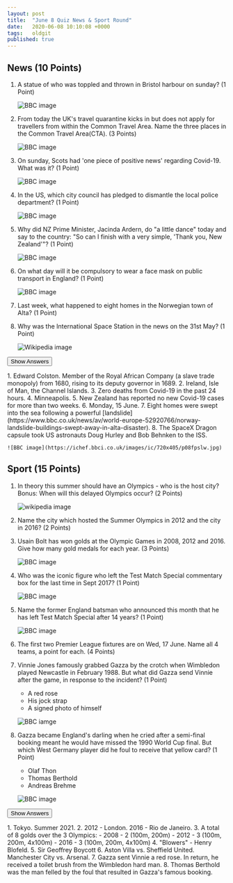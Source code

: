 ```yaml
---
layout: post
title:  "June 8 Quiz News & Sport Round"
date:   2020-06-08 10:10:08 +0000
tags:   oldgit
published: true
---
```


## News (10 Points)

1. A statue of who was toppled and thrown in Bristol harbour on sunday? (1 Point)

    ![BBC image](https://ichef.bbci.co.uk/news/490/cpsprodpb/A9E7/production/_112759434_mediaitem112759433.jpg)

2. From today the UK's travel quarantine kicks in but does not apply for travellers from within the Common Travel Area.
 Name the three places in the Common Travel Area(CTA). (3 Points)

    ![BBC image](https://ichef.bbci.co.uk/news/660/cpsprodpb/171FB/production/_112551749_mediaitem112551747.jpg)

3. On sunday, Scots had 'one piece of positive news' regarding Covid-19. What was it? (1 Point)

    ![BBC image](https://ichef.bbci.co.uk/news/660/cpsprodpb/1446F/production/_112755038_thanyoupa.jpg)

4. In the US, which city council has pledged to dismantle the local police department? (1 Point)

    ![BBC image](https://ichef.bbci.co.uk/news/660/cpsprodpb/14D9E/production/_112760458_0a75926d-72cb-4ede-8197-26780f26a837.jpg)

5. Why did NZ Prime Minister, Jacinda Ardern, do "a little dance" today
 and say to the country: "So can I finish with a very simple, 'Thank you, New Zealand'"? (1 Point)

    ![BBC image](https://ichef.bbci.co.uk/news/240/cpsprodpb/10622/production/_112760176_gettyimages-1248074439.jpg)

6. On what day will it be compulsory to wear a face mask on public transport in England? (1 Point)

    ![BBC image](https://ichef.bbci.co.uk/news/660/cpsprodpb/171FB/production/_112551749_mediaitem112551747.jpg)

7. Last week, what happened to eight homes in the Norwegian town of Alta? (1 Point)

8. Why was the International Space Station in the news on the 31st May? (1 Point)

    ![Wikipedia image](https://upload.wikimedia.org/wikipedia/commons/thumb/0/04/International_Space_Station_after_undocking_of_STS-132.jpg/300px-International_Space_Station_after_undocking_of_STS-132.jpg)

<button class="answer-button">Show Answers</button>
<div class="hide" markdown="1">
1. Edward Colston. Member of the Royal African Company (a slave trade monopoly) from 1680,
 rising to its deputy governor in 1689.
2. Ireland, Isle of Man, the Channel Islands.
3. Zero deaths from Covid-19 in the past 24 hours.
4. Minneapolis.
5. New Zealand has reported no new Covid-19 cases for more than two weeks.
6. Monday, 15 June.
7. Eight homes were swept into the sea following a powerful [landslide](https://www.bbc.co.uk/news/av/world-europe-52920766/norway-landslide-buildings-swept-away-in-alta-disaster).
8. The SpaceX Dragon capsule took US astronauts Doug Hurley and Bob Behnken to the ISS. 

    ![BBC image](https://ichef.bbci.co.uk/images/ic/720x405/p08fpslw.jpg)

</div>

## Sport (15 Points)

1. In theory this summer should have an Olympics - who is the host city?
 Bonus: When will this delayed Olympics occur? (2 Points)

    ![wikipedia image](https://upload.wikimedia.org/wikipedia/commons/thumb/5/5c/Olympic_rings_without_rims.svg/500px-Olympic_rings_without_rims.svg.png)

2. Name the city which hosted the Summer Olympics in 2012 and the city in 2016? (2 Points)

3. Usain Bolt has won golds at the Olympic Games in 2008, 2012 and 2016.
 Give how many gold medals for each year. (3 Points)

    ![BBC image](https://upload.wikimedia.org/wikipedia/commons/thumb/e/ef/Bolt_se_aposenta_com_medalha_de_ouro_no_4_x_100_metros_1039118-19.08.2016_frz-9565_%28cropped%29.jpg/235px-Bolt_se_aposenta_com_medalha_de_ouro_no_4_x_100_metros_1039118-19.08.2016_frz-9565_%28cropped%29.jpg)

4. Who was the iconic figure who left the Test Match Special commentary box for the last time in Sept 2017? (1 Point)

    ![BBC image](https://ichef.bbci.co.uk/onesport/cps/320/cpsprodpb/7F97/production/_112736623_overseasindex.jpg)

5. Name the former England batsman who announced this month that he has left Test Match Special after 14 years?
 (1 Point)

    ![BBC image](https://ichef.bbci.co.uk/onesport/cps/320/cpsprodpb/7F97/production/_112736623_overseasindex.jpg)

6. The first two Premier League fixtures are on Wed, 17 June. Name all 4 teams, a point for each. (4 Points)

7. Vinnie Jones famously grabbed Gazza by the crotch when Wimbledon played Newcastle in February 1988.
 But what did Gazza send Vinnie after the game, in response to the incident? (1 Point)
    - A red rose
    - His jock strap
    - A signed photo of himself

    ![BBC iamge](https://cdn.riddle.com/embeds/v2/images/q_80,f_png,c_fill,w_960,h_540/1c8/1c8fc4db5be85228f0982c142fbf2496.png)

8. Gazza became England's darling when he cried after a semi-final booking meant he
 would have missed the 1990 World Cup final. But which West Germany player did he foul
 to receive that yellow card? (1 Point)
    - Olaf Thon
    - Thomas Berthold
    - Andreas Brehme

   ![BBC image](https://cdn.riddle.com/embeds/v2/images/q_80,f_png,c_fill,w_960,h_540/289/28941a9dd7a1052bcf214c84086aebf5.png)

<p/>
<button class="answer-button">Show Answers</button>
<div class="hide" markdown="1">
1. Tokyo. Summer 2021.
2. 2012 - London. 2016 - Rio de Janeiro.
3. A total of 8 golds over the 3 Olympics:
    - 2008 - 2 (100m, 200m)
    - 2012 - 3 (100m, 200m, 4x100m)
    - 2016 - 3 (100m, 200m, 4x100m)
4. "Blowers" - Henry Blofeld.
5. Sir Geoffrey Boycott 
6. Aston Villa vs. Sheffield United. Manchester City vs. Arsenal.
7. Gazza sent Vinnie a red rose. In return, he received a toilet brush from the Wimbledon hard man.
8. Thomas Berthold was the man felled by the foul that resulted in Gazza's famous booking.
</div>

